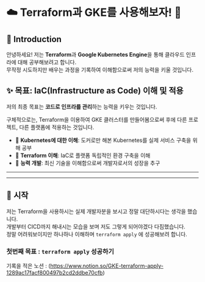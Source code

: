 # ☁️ **Terraform과 GKE를 사용해보자!** 🚀

## 👋 Introduction
안녕하세요! 저는 **Terraform**과 **Google Kubernetes Engine**을 통해 클라우드 인프라에 대해 공부해보려고 합니다. <br>
무작정 시도하지만 배우는 과정을 기록하여 이해함으로써 저의 능력을 키울 것입니다. <br>

## ✨ 목표: IaC(Infrastructure as Code) 이해 및 적용
저의 최종 목표는 **코드로 인프라를 관리**하는 능력을 키우는 것입니다. 

구체적으로는, Terraform을 이용하여 GKE 클러스터를 만들어봄으로써 후에 다른 프로젝트, 다른 플랫폼에 적용하는 것입니다.

- 🎯 **Kubernetes에 대한 이해**: 도커로만 해본 Kubernetes를 실제 서비스 구축을 위해 공부
- 🎯 **Terraform 이해**: IaC로 플랫폼 독립적인 환경 구축을 이해
- 🎯 **능력 개발**: 최신 기술을 이해함으로써 개발자로서의 성장을 추구

---
---

## 📖 **시작**

저는 Terraform을 사용하시는 실제 개발자분을 보시고 정말 대단하시다는 생각을 했습니다. <br>
개발부터 CICD까지 해내시는 모습을 보며 저도 그렇게 되어야겠다 다짐했습니다. <br>
정말 어려워보이지만 하나하나 이해하며 `terraform apply` 에 성공해보려 합니다.

### 첫번째 목표 : `terraform apply` 성공하기
기록을 적은 노션 : (https://www.notion.so/GKE-terraform-apply-1289ac17facf800497b2cd2ddbe70cfb)
